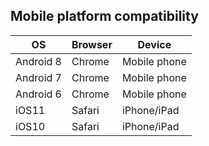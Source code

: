 ## Mobile platform compatibility

| OS        | Browser | Device       |
|-----------|---------|--------------|
| Android 8 | Chrome  | Mobile phone |
| Android 7 | Chrome  | Mobile phone |
| Android 6 | Chrome  | Mobile phone |
| iOS11     | Safari  | iPhone/iPad  |
| iOS10     | Safari  | iPhone/iPad  |
